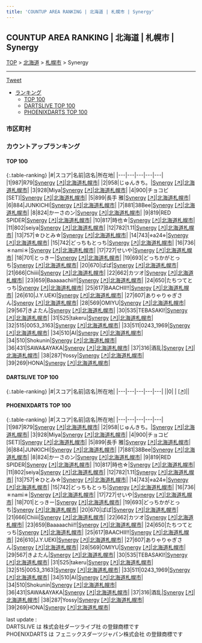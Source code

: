 ```yaml
---
title: 'COUNTUP AREA RANKING | 北海道 | 札幌市 | Synergy'
---
```

## COUNTUP AREA RANKING | 北海道 | 札幌市 | Synergy

[TOP](/darts/rank/) > [北海道](/darts/rank/北海道/) > [札幌市](/darts/rank/北海道/札幌市/) > Synergy

___

<a href="https://twitter.com/share?ref_src=twsrc%5Etfw" data-text="COUNTUP AREA RANKING | 北海道札幌市Synergy" class="twitter-share-button" data-hashtags="DARTSLIVE,PHOENIXDARTS,darts,ダーツ" data-show-count="false">Tweet</a>

* [ランキング](#カウントアップランキング)
    * [TOP 100](#top-100)
    * [DARTSLIVE TOP 100](#dartslive-top-100)
    * [PHOENIXDARTS TOP 100](#phoenixdarts-top-100)

### 市区町村

<ul>

</ul>

### カウントアップランキング

#### TOP 100



{:.table-ranking}
|#|スコア|名前|店名|所在地|
|---|---|---|---|---|
|1|987|<span class="rank-name-pd">R79</span>|<a href="/darts/rank/shops/8974.html">Synergy</a> <a href="https://vs.phoenixdarts.com/jp/shop/shopDetailInfo/s_8974?s_seq=8974">[↗]</a>|<a href="/darts/rank/北海道/札幌市">北海道札幌市</a>|
|2|958|<span class="rank-name-pd">じゅんきち。</span>|<a href="/darts/rank/shops/8974.html">Synergy</a> <a href="https://vs.phoenixdarts.com/jp/shop/shopDetailInfo/s_8974?s_seq=8974">[↗]</a>|<a href="/darts/rank/北海道/札幌市">北海道札幌市</a>|
|3|928|<span class="rank-name-pd">Miya</span>|<a href="/darts/rank/shops/8974.html">Synergy</a> <a href="https://vs.phoenixdarts.com/jp/shop/shopDetailInfo/s_8974?s_seq=8974">[↗]</a>|<a href="/darts/rank/北海道/札幌市">北海道札幌市</a>|
|4|900|<span class="rank-name-pd">チョコビ [SET]</span>|<a href="/darts/rank/shops/8974.html">Synergy</a> <a href="https://vs.phoenixdarts.com/jp/shop/shopDetailInfo/s_8974?s_seq=8974">[↗]</a>|<a href="/darts/rank/北海道/札幌市">北海道札幌市</a>|
|5|899|<span class="rank-name-pd"><span class="pro-icon-pd"></span>長手 雅</span>|<a href="/darts/rank/shops/8974.html">Synergy</a> <a href="https://vs.phoenixdarts.com/jp/shop/shopDetailInfo/s_8974?s_seq=8974">[↗]</a>|<a href="/darts/rank/北海道/札幌市">北海道札幌市</a>|
|6|884|<span class="rank-name-pd">JUNKICHI</span>|<a href="/darts/rank/shops/8974.html">Synergy</a> <a href="https://vs.phoenixdarts.com/jp/shop/shopDetailInfo/s_8974?s_seq=8974">[↗]</a>|<a href="/darts/rank/北海道/札幌市">北海道札幌市</a>|
|7|881|<span class="rank-name-pd">38Bee</span>|<a href="/darts/rank/shops/8974.html">Synergy</a> <a href="https://vs.phoenixdarts.com/jp/shop/shopDetailInfo/s_8974?s_seq=8974">[↗]</a>|<a href="/darts/rank/北海道/札幌市">北海道札幌市</a>|
|8|824|<span class="rank-name-pd">かーさのン</span>|<a href="/darts/rank/shops/8974.html">Synergy</a> <a href="https://vs.phoenixdarts.com/jp/shop/shopDetailInfo/s_8974?s_seq=8974">[↗]</a>|<a href="/darts/rank/北海道/札幌市">北海道札幌市</a>|
|9|819|<span class="rank-name-pd">RED SPIDER</span>|<a href="/darts/rank/shops/8974.html">Synergy</a> <a href="https://vs.phoenixdarts.com/jp/shop/shopDetailInfo/s_8974?s_seq=8974">[↗]</a>|<a href="/darts/rank/北海道/札幌市">北海道札幌市</a>|
|10|817|<span class="rank-name-pd">時也☆</span>|<a href="/darts/rank/shops/8974.html">Synergy</a> <a href="https://vs.phoenixdarts.com/jp/shop/shopDetailInfo/s_8974?s_seq=8974">[↗]</a>|<a href="/darts/rank/北海道/札幌市">北海道札幌市</a>|
|11|802|<span class="rank-name-pd">seiya</span>|<a href="/darts/rank/shops/8974.html">Synergy</a> <a href="https://vs.phoenixdarts.com/jp/shop/shopDetailInfo/s_8974?s_seq=8974">[↗]</a>|<a href="/darts/rank/北海道/札幌市">北海道札幌市</a>|
|12|782|<span class="rank-name-pd">1.11</span>|<a href="/darts/rank/shops/8974.html">Synergy</a> <a href="https://vs.phoenixdarts.com/jp/shop/shopDetailInfo/s_8974?s_seq=8974">[↗]</a>|<a href="/darts/rank/北海道/札幌市">北海道札幌市</a>|
|13|757|<span class="rank-name-pd">☆ひとみ☆</span>|<a href="/darts/rank/shops/8974.html">Synergy</a> <a href="https://vs.phoenixdarts.com/jp/shop/shopDetailInfo/s_8974?s_seq=8974">[↗]</a>|<a href="/darts/rank/北海道/札幌市">北海道札幌市</a>|
|14|743|<span class="rank-name-pd">⭐︎a24⭐︎</span>|<a href="/darts/rank/shops/8974.html">Synergy</a> <a href="https://vs.phoenixdarts.com/jp/shop/shopDetailInfo/s_8974?s_seq=8974">[↗]</a>|<a href="/darts/rank/北海道/札幌市">北海道札幌市</a>|
|15|742|<span class="rank-name-pd">どっちもとっち</span>|<a href="/darts/rank/shops/8974.html">Synergy</a> <a href="https://vs.phoenixdarts.com/jp/shop/shopDetailInfo/s_8974?s_seq=8974">[↗]</a>|<a href="/darts/rank/北海道/札幌市">北海道札幌市</a>|
|16|736|<span class="rank-name-pd">＊nami＊</span>|<a href="/darts/rank/shops/8974.html">Synergy</a> <a href="https://vs.phoenixdarts.com/jp/shop/shopDetailInfo/s_8974?s_seq=8974">[↗]</a>|<a href="/darts/rank/北海道/札幌市">北海道札幌市</a>|
|17|727|<span class="rank-name-pd">せいや</span>|<a href="/darts/rank/shops/8974.html">Synergy</a> <a href="https://vs.phoenixdarts.com/jp/shop/shopDetailInfo/s_8974?s_seq=8974">[↗]</a>|<a href="/darts/rank/北海道/札幌市">北海道札幌市</a>|
|18|701|<span class="rank-name-pd">とっきー</span>|<a href="/darts/rank/shops/8974.html">Synergy</a> <a href="https://vs.phoenixdarts.com/jp/shop/shopDetailInfo/s_8974?s_seq=8974">[↗]</a>|<a href="/darts/rank/北海道/札幌市">北海道札幌市</a>|
|19|693|<span class="rank-name-pd">どっちかがとっち</span>|<a href="/darts/rank/shops/8974.html">Synergy</a> <a href="https://vs.phoenixdarts.com/jp/shop/shopDetailInfo/s_8974?s_seq=8974">[↗]</a>|<a href="/darts/rank/北海道/札幌市">北海道札幌市</a>|
|20|670|<span class="rank-name-pd">ぱぱ</span>|<a href="/darts/rank/shops/8974.html">Synergy</a> <a href="https://vs.phoenixdarts.com/jp/shop/shopDetailInfo/s_8974?s_seq=8974">[↗]</a>|<a href="/darts/rank/北海道/札幌市">北海道札幌市</a>|
|21|666|<span class="rank-name-pd">Chiiii</span>|<a href="/darts/rank/shops/8974.html">Synergy</a> <a href="https://vs.phoenixdarts.com/jp/shop/shopDetailInfo/s_8974?s_seq=8974">[↗]</a>|<a href="/darts/rank/北海道/札幌市">北海道札幌市</a>|
|22|662|<span class="rank-name-pd">カツオ</span>|<a href="/darts/rank/shops/8974.html">Synergy</a> <a href="https://vs.phoenixdarts.com/jp/shop/shopDetailInfo/s_8974?s_seq=8974">[↗]</a>|<a href="/darts/rank/北海道/札幌市">北海道札幌市</a>|
|23|659|<span class="rank-name-pd">Baaaaachii!!</span>|<a href="/darts/rank/shops/8974.html">Synergy</a> <a href="https://vs.phoenixdarts.com/jp/shop/shopDetailInfo/s_8974?s_seq=8974">[↗]</a>|<a href="/darts/rank/北海道/札幌市">北海道札幌市</a>|
|24|650|<span class="rank-name-pd">たちつてとっち</span>|<a href="/darts/rank/shops/8974.html">Synergy</a> <a href="https://vs.phoenixdarts.com/jp/shop/shopDetailInfo/s_8974?s_seq=8974">[↗]</a>|<a href="/darts/rank/北海道/札幌市">北海道札幌市</a>|
|25|617|<span class="rank-name-pd">BAACHII!!</span>|<a href="/darts/rank/shops/8974.html">Synergy</a> <a href="https://vs.phoenixdarts.com/jp/shop/shopDetailInfo/s_8974?s_seq=8974">[↗]</a>|<a href="/darts/rank/北海道/札幌市">北海道札幌市</a>|
|26|610|<span class="rank-name-pd">J.Y.UEKI</span>|<a href="/darts/rank/shops/8974.html">Synergy</a> <a href="https://vs.phoenixdarts.com/jp/shop/shopDetailInfo/s_8974?s_seq=8974">[↗]</a>|<a href="/darts/rank/北海道/札幌市">北海道札幌市</a>|
|27|607|<span class="rank-name-pd">ありゃりゃぎさん</span>|<a href="/darts/rank/shops/8974.html">Synergy</a> <a href="https://vs.phoenixdarts.com/jp/shop/shopDetailInfo/s_8974?s_seq=8974">[↗]</a>|<a href="/darts/rank/北海道/札幌市">北海道札幌市</a>|
|28|569|<span class="rank-name-pd">OMIYU</span>|<a href="/darts/rank/shops/8974.html">Synergy</a> <a href="https://vs.phoenixdarts.com/jp/shop/shopDetailInfo/s_8974?s_seq=8974">[↗]</a>|<a href="/darts/rank/北海道/札幌市">北海道札幌市</a>|
|29|567|<span class="rank-name-pd">きよたん</span>|<a href="/darts/rank/shops/8974.html">Synergy</a> <a href="https://vs.phoenixdarts.com/jp/shop/shopDetailInfo/s_8974?s_seq=8974">[↗]</a>|<a href="/darts/rank/北海道/札幌市">北海道札幌市</a>|
|30|535|<span class="rank-name-pd">TEBASAKI!</span>|<a href="/darts/rank/shops/8974.html">Synergy</a> <a href="https://vs.phoenixdarts.com/jp/shop/shopDetailInfo/s_8974?s_seq=8974">[↗]</a>|<a href="/darts/rank/北海道/札幌市">北海道札幌市</a>|
|31|525|<span class="rank-name-pd">takeru</span>|<a href="/darts/rank/shops/8974.html">Synergy</a> <a href="https://vs.phoenixdarts.com/jp/shop/shopDetailInfo/s_8974?s_seq=8974">[↗]</a>|<a href="/darts/rank/北海道/札幌市">北海道札幌市</a>|
|32|515|<span class="rank-name-pd">0053_3163</span>|<a href="/darts/rank/shops/8974.html">Synergy</a> <a href="https://vs.phoenixdarts.com/jp/shop/shopDetailInfo/s_8974?s_seq=8974">[↗]</a>|<a href="/darts/rank/北海道/札幌市">北海道札幌市</a>|
|33|511|<span class="rank-name-pd">0243_1969</span>|<a href="/darts/rank/shops/8974.html">Synergy</a> <a href="https://vs.phoenixdarts.com/jp/shop/shopDetailInfo/s_8974?s_seq=8974">[↗]</a>|<a href="/darts/rank/北海道/札幌市">北海道札幌市</a>|
|34|510|<span class="rank-name-pd">AI</span>|<a href="/darts/rank/shops/8974.html">Synergy</a> <a href="https://vs.phoenixdarts.com/jp/shop/shopDetailInfo/s_8974?s_seq=8974">[↗]</a>|<a href="/darts/rank/北海道/札幌市">北海道札幌市</a>|
|34|510|<span class="rank-name-pd">Shokunin</span>|<a href="/darts/rank/shops/8974.html">Synergy</a> <a href="https://vs.phoenixdarts.com/jp/shop/shopDetailInfo/s_8974?s_seq=8974">[↗]</a>|<a href="/darts/rank/北海道/札幌市">北海道札幌市</a>|
|36|431|<span class="rank-name-pd">SAWA&amp;AYAKA</span>|<a href="/darts/rank/shops/8974.html">Synergy</a> <a href="https://vs.phoenixdarts.com/jp/shop/shopDetailInfo/s_8974?s_seq=8974">[↗]</a>|<a href="/darts/rank/北海道/札幌市">北海道札幌市</a>|
|37|316|<span class="rank-name-pd">酒乱</span>|<a href="/darts/rank/shops/8974.html">Synergy</a> <a href="https://vs.phoenixdarts.com/jp/shop/shopDetailInfo/s_8974?s_seq=8974">[↗]</a>|<a href="/darts/rank/北海道/札幌市">北海道札幌市</a>|
|38|287|<span class="rank-name-pd">Yossy</span>|<a href="/darts/rank/shops/8974.html">Synergy</a> <a href="https://vs.phoenixdarts.com/jp/shop/shopDetailInfo/s_8974?s_seq=8974">[↗]</a>|<a href="/darts/rank/北海道/札幌市">北海道札幌市</a>|
|39|269|<span class="rank-name-pd">HONA</span>|<a href="/darts/rank/shops/8974.html">Synergy</a> <a href="https://vs.phoenixdarts.com/jp/shop/shopDetailInfo/s_8974?s_seq=8974">[↗]</a>|<a href="/darts/rank/北海道/札幌市">北海道札幌市</a>|


#### DARTSLIVE TOP 100



{:.table-ranking}
|#|スコア|名前|店名|所在地|
|---|---|---|---|---|
||0|<span class="rank-name-dl"> </span>|<a href="/darts/rank/shops/.html"></a> <a href="">[↗]</a>|<a href="/darts/rank//"></a>|


#### PHOENIXDARTS TOP 100



{:.table-ranking}
|#|スコア|名前|店名|所在地|
|---|---|---|---|---|
|1|987|<span class="rank-name-pd">R79</span>|<a href="/darts/rank/shops/8974.html">Synergy</a> <a href="https://vs.phoenixdarts.com/jp/shop/shopDetailInfo/s_8974?s_seq=8974">[↗]</a>|<a href="/darts/rank/北海道/札幌市">北海道札幌市</a>|
|2|958|<span class="rank-name-pd">じゅんきち。</span>|<a href="/darts/rank/shops/8974.html">Synergy</a> <a href="https://vs.phoenixdarts.com/jp/shop/shopDetailInfo/s_8974?s_seq=8974">[↗]</a>|<a href="/darts/rank/北海道/札幌市">北海道札幌市</a>|
|3|928|<span class="rank-name-pd">Miya</span>|<a href="/darts/rank/shops/8974.html">Synergy</a> <a href="https://vs.phoenixdarts.com/jp/shop/shopDetailInfo/s_8974?s_seq=8974">[↗]</a>|<a href="/darts/rank/北海道/札幌市">北海道札幌市</a>|
|4|900|<span class="rank-name-pd">チョコビ [SET]</span>|<a href="/darts/rank/shops/8974.html">Synergy</a> <a href="https://vs.phoenixdarts.com/jp/shop/shopDetailInfo/s_8974?s_seq=8974">[↗]</a>|<a href="/darts/rank/北海道/札幌市">北海道札幌市</a>|
|5|899|<span class="rank-name-pd"><span class="pro-icon-pd"></span>長手 雅</span>|<a href="/darts/rank/shops/8974.html">Synergy</a> <a href="https://vs.phoenixdarts.com/jp/shop/shopDetailInfo/s_8974?s_seq=8974">[↗]</a>|<a href="/darts/rank/北海道/札幌市">北海道札幌市</a>|
|6|884|<span class="rank-name-pd">JUNKICHI</span>|<a href="/darts/rank/shops/8974.html">Synergy</a> <a href="https://vs.phoenixdarts.com/jp/shop/shopDetailInfo/s_8974?s_seq=8974">[↗]</a>|<a href="/darts/rank/北海道/札幌市">北海道札幌市</a>|
|7|881|<span class="rank-name-pd">38Bee</span>|<a href="/darts/rank/shops/8974.html">Synergy</a> <a href="https://vs.phoenixdarts.com/jp/shop/shopDetailInfo/s_8974?s_seq=8974">[↗]</a>|<a href="/darts/rank/北海道/札幌市">北海道札幌市</a>|
|8|824|<span class="rank-name-pd">かーさのン</span>|<a href="/darts/rank/shops/8974.html">Synergy</a> <a href="https://vs.phoenixdarts.com/jp/shop/shopDetailInfo/s_8974?s_seq=8974">[↗]</a>|<a href="/darts/rank/北海道/札幌市">北海道札幌市</a>|
|9|819|<span class="rank-name-pd">RED SPIDER</span>|<a href="/darts/rank/shops/8974.html">Synergy</a> <a href="https://vs.phoenixdarts.com/jp/shop/shopDetailInfo/s_8974?s_seq=8974">[↗]</a>|<a href="/darts/rank/北海道/札幌市">北海道札幌市</a>|
|10|817|<span class="rank-name-pd">時也☆</span>|<a href="/darts/rank/shops/8974.html">Synergy</a> <a href="https://vs.phoenixdarts.com/jp/shop/shopDetailInfo/s_8974?s_seq=8974">[↗]</a>|<a href="/darts/rank/北海道/札幌市">北海道札幌市</a>|
|11|802|<span class="rank-name-pd">seiya</span>|<a href="/darts/rank/shops/8974.html">Synergy</a> <a href="https://vs.phoenixdarts.com/jp/shop/shopDetailInfo/s_8974?s_seq=8974">[↗]</a>|<a href="/darts/rank/北海道/札幌市">北海道札幌市</a>|
|12|782|<span class="rank-name-pd">1.11</span>|<a href="/darts/rank/shops/8974.html">Synergy</a> <a href="https://vs.phoenixdarts.com/jp/shop/shopDetailInfo/s_8974?s_seq=8974">[↗]</a>|<a href="/darts/rank/北海道/札幌市">北海道札幌市</a>|
|13|757|<span class="rank-name-pd">☆ひとみ☆</span>|<a href="/darts/rank/shops/8974.html">Synergy</a> <a href="https://vs.phoenixdarts.com/jp/shop/shopDetailInfo/s_8974?s_seq=8974">[↗]</a>|<a href="/darts/rank/北海道/札幌市">北海道札幌市</a>|
|14|743|<span class="rank-name-pd">⭐︎a24⭐︎</span>|<a href="/darts/rank/shops/8974.html">Synergy</a> <a href="https://vs.phoenixdarts.com/jp/shop/shopDetailInfo/s_8974?s_seq=8974">[↗]</a>|<a href="/darts/rank/北海道/札幌市">北海道札幌市</a>|
|15|742|<span class="rank-name-pd">どっちもとっち</span>|<a href="/darts/rank/shops/8974.html">Synergy</a> <a href="https://vs.phoenixdarts.com/jp/shop/shopDetailInfo/s_8974?s_seq=8974">[↗]</a>|<a href="/darts/rank/北海道/札幌市">北海道札幌市</a>|
|16|736|<span class="rank-name-pd">＊nami＊</span>|<a href="/darts/rank/shops/8974.html">Synergy</a> <a href="https://vs.phoenixdarts.com/jp/shop/shopDetailInfo/s_8974?s_seq=8974">[↗]</a>|<a href="/darts/rank/北海道/札幌市">北海道札幌市</a>|
|17|727|<span class="rank-name-pd">せいや</span>|<a href="/darts/rank/shops/8974.html">Synergy</a> <a href="https://vs.phoenixdarts.com/jp/shop/shopDetailInfo/s_8974?s_seq=8974">[↗]</a>|<a href="/darts/rank/北海道/札幌市">北海道札幌市</a>|
|18|701|<span class="rank-name-pd">とっきー</span>|<a href="/darts/rank/shops/8974.html">Synergy</a> <a href="https://vs.phoenixdarts.com/jp/shop/shopDetailInfo/s_8974?s_seq=8974">[↗]</a>|<a href="/darts/rank/北海道/札幌市">北海道札幌市</a>|
|19|693|<span class="rank-name-pd">どっちかがとっち</span>|<a href="/darts/rank/shops/8974.html">Synergy</a> <a href="https://vs.phoenixdarts.com/jp/shop/shopDetailInfo/s_8974?s_seq=8974">[↗]</a>|<a href="/darts/rank/北海道/札幌市">北海道札幌市</a>|
|20|670|<span class="rank-name-pd">ぱぱ</span>|<a href="/darts/rank/shops/8974.html">Synergy</a> <a href="https://vs.phoenixdarts.com/jp/shop/shopDetailInfo/s_8974?s_seq=8974">[↗]</a>|<a href="/darts/rank/北海道/札幌市">北海道札幌市</a>|
|21|666|<span class="rank-name-pd">Chiiii</span>|<a href="/darts/rank/shops/8974.html">Synergy</a> <a href="https://vs.phoenixdarts.com/jp/shop/shopDetailInfo/s_8974?s_seq=8974">[↗]</a>|<a href="/darts/rank/北海道/札幌市">北海道札幌市</a>|
|22|662|<span class="rank-name-pd">カツオ</span>|<a href="/darts/rank/shops/8974.html">Synergy</a> <a href="https://vs.phoenixdarts.com/jp/shop/shopDetailInfo/s_8974?s_seq=8974">[↗]</a>|<a href="/darts/rank/北海道/札幌市">北海道札幌市</a>|
|23|659|<span class="rank-name-pd">Baaaaachii!!</span>|<a href="/darts/rank/shops/8974.html">Synergy</a> <a href="https://vs.phoenixdarts.com/jp/shop/shopDetailInfo/s_8974?s_seq=8974">[↗]</a>|<a href="/darts/rank/北海道/札幌市">北海道札幌市</a>|
|24|650|<span class="rank-name-pd">たちつてとっち</span>|<a href="/darts/rank/shops/8974.html">Synergy</a> <a href="https://vs.phoenixdarts.com/jp/shop/shopDetailInfo/s_8974?s_seq=8974">[↗]</a>|<a href="/darts/rank/北海道/札幌市">北海道札幌市</a>|
|25|617|<span class="rank-name-pd">BAACHII!!</span>|<a href="/darts/rank/shops/8974.html">Synergy</a> <a href="https://vs.phoenixdarts.com/jp/shop/shopDetailInfo/s_8974?s_seq=8974">[↗]</a>|<a href="/darts/rank/北海道/札幌市">北海道札幌市</a>|
|26|610|<span class="rank-name-pd">J.Y.UEKI</span>|<a href="/darts/rank/shops/8974.html">Synergy</a> <a href="https://vs.phoenixdarts.com/jp/shop/shopDetailInfo/s_8974?s_seq=8974">[↗]</a>|<a href="/darts/rank/北海道/札幌市">北海道札幌市</a>|
|27|607|<span class="rank-name-pd">ありゃりゃぎさん</span>|<a href="/darts/rank/shops/8974.html">Synergy</a> <a href="https://vs.phoenixdarts.com/jp/shop/shopDetailInfo/s_8974?s_seq=8974">[↗]</a>|<a href="/darts/rank/北海道/札幌市">北海道札幌市</a>|
|28|569|<span class="rank-name-pd">OMIYU</span>|<a href="/darts/rank/shops/8974.html">Synergy</a> <a href="https://vs.phoenixdarts.com/jp/shop/shopDetailInfo/s_8974?s_seq=8974">[↗]</a>|<a href="/darts/rank/北海道/札幌市">北海道札幌市</a>|
|29|567|<span class="rank-name-pd">きよたん</span>|<a href="/darts/rank/shops/8974.html">Synergy</a> <a href="https://vs.phoenixdarts.com/jp/shop/shopDetailInfo/s_8974?s_seq=8974">[↗]</a>|<a href="/darts/rank/北海道/札幌市">北海道札幌市</a>|
|30|535|<span class="rank-name-pd">TEBASAKI!</span>|<a href="/darts/rank/shops/8974.html">Synergy</a> <a href="https://vs.phoenixdarts.com/jp/shop/shopDetailInfo/s_8974?s_seq=8974">[↗]</a>|<a href="/darts/rank/北海道/札幌市">北海道札幌市</a>|
|31|525|<span class="rank-name-pd">takeru</span>|<a href="/darts/rank/shops/8974.html">Synergy</a> <a href="https://vs.phoenixdarts.com/jp/shop/shopDetailInfo/s_8974?s_seq=8974">[↗]</a>|<a href="/darts/rank/北海道/札幌市">北海道札幌市</a>|
|32|515|<span class="rank-name-pd">0053_3163</span>|<a href="/darts/rank/shops/8974.html">Synergy</a> <a href="https://vs.phoenixdarts.com/jp/shop/shopDetailInfo/s_8974?s_seq=8974">[↗]</a>|<a href="/darts/rank/北海道/札幌市">北海道札幌市</a>|
|33|511|<span class="rank-name-pd">0243_1969</span>|<a href="/darts/rank/shops/8974.html">Synergy</a> <a href="https://vs.phoenixdarts.com/jp/shop/shopDetailInfo/s_8974?s_seq=8974">[↗]</a>|<a href="/darts/rank/北海道/札幌市">北海道札幌市</a>|
|34|510|<span class="rank-name-pd">AI</span>|<a href="/darts/rank/shops/8974.html">Synergy</a> <a href="https://vs.phoenixdarts.com/jp/shop/shopDetailInfo/s_8974?s_seq=8974">[↗]</a>|<a href="/darts/rank/北海道/札幌市">北海道札幌市</a>|
|34|510|<span class="rank-name-pd">Shokunin</span>|<a href="/darts/rank/shops/8974.html">Synergy</a> <a href="https://vs.phoenixdarts.com/jp/shop/shopDetailInfo/s_8974?s_seq=8974">[↗]</a>|<a href="/darts/rank/北海道/札幌市">北海道札幌市</a>|
|36|431|<span class="rank-name-pd">SAWA&amp;AYAKA</span>|<a href="/darts/rank/shops/8974.html">Synergy</a> <a href="https://vs.phoenixdarts.com/jp/shop/shopDetailInfo/s_8974?s_seq=8974">[↗]</a>|<a href="/darts/rank/北海道/札幌市">北海道札幌市</a>|
|37|316|<span class="rank-name-pd">酒乱</span>|<a href="/darts/rank/shops/8974.html">Synergy</a> <a href="https://vs.phoenixdarts.com/jp/shop/shopDetailInfo/s_8974?s_seq=8974">[↗]</a>|<a href="/darts/rank/北海道/札幌市">北海道札幌市</a>|
|38|287|<span class="rank-name-pd">Yossy</span>|<a href="/darts/rank/shops/8974.html">Synergy</a> <a href="https://vs.phoenixdarts.com/jp/shop/shopDetailInfo/s_8974?s_seq=8974">[↗]</a>|<a href="/darts/rank/北海道/札幌市">北海道札幌市</a>|
|39|269|<span class="rank-name-pd">HONA</span>|<a href="/darts/rank/shops/8974.html">Synergy</a> <a href="https://vs.phoenixdarts.com/jp/shop/shopDetailInfo/s_8974?s_seq=8974">[↗]</a>|<a href="/darts/rank/北海道/札幌市">北海道札幌市</a>|


<div class="footer border-top border-gray-light mt-5 pt-3 text-right text-gray">
    last update : <span style="font-weight: italic" id="foot_last_modified"></span><br />
    DARTSLIVE は 株式会社ダーツライブ社 の登録商標です<br />
    PHOENIXDARTS は フェニックスダーツジャパン株式会社 の登録商標です<br />
</div>

<script src="https://cdnjs.cloudflare.com/ajax/libs/jquery.tablesorter/2.31.3/js/jquery.tablesorter.min.js" integrity="sha512-qzgd5cYSZcosqpzpn7zF2ZId8f/8CHmFKZ8j7mU4OUXTNRd5g+ZHBPsgKEwoqxCtdQvExE5LprwwPAgoicguNg==" crossorigin="anonymous" referrerpolicy="no-referrer"></script>
<link rel="stylesheet" href="https://cdnjs.cloudflare.com/ajax/libs/jquery.tablesorter/2.31.3/css/theme.default.min.css" integrity="sha512-wghhOJkjQX0Lh3NSWvNKeZ0ZpNn+SPVXX1Qyc9OCaogADktxrBiBdKGDoqVUOyhStvMBmJQ8ZdMHiR3wuEq8+w==" crossorigin="anonymous" referrerpolicy="no-referrer" />
<script>
$(function() {
    $(".table-ranking").tablesorter({sortList:[[0, 0]]});
    $("#foot_last_modified").text(formatDate(new Date(document.lastModified), 'yyyy-MM-dd HH:mm:ss'));
});
</script>

<script async src="https://platform.twitter.com/widgets.js" charset="utf-8"></script>